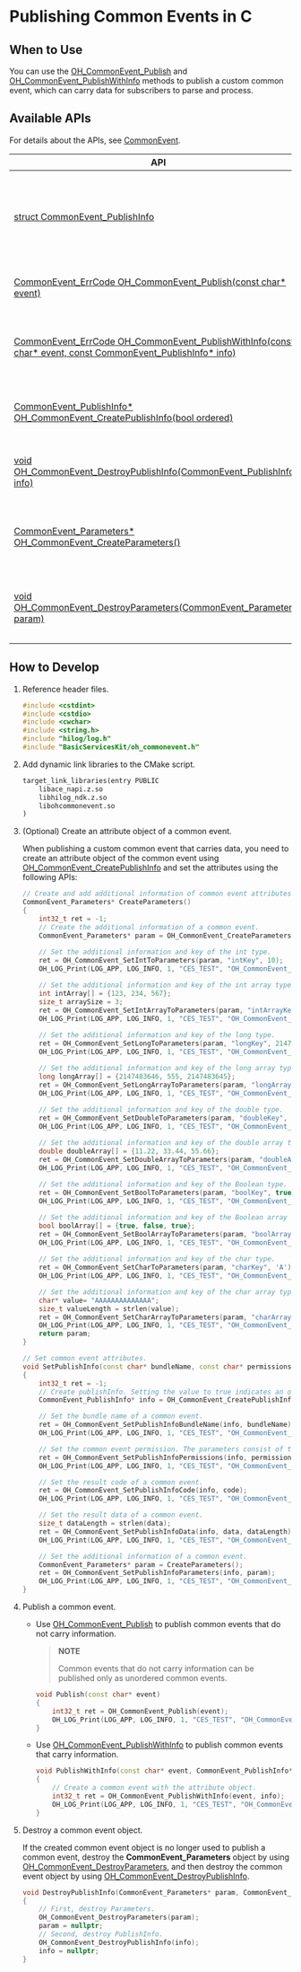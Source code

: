 # Publishing Common Events in C


## When to Use

You can use the [OH_CommonEvent_Publish](../../reference/apis-basic-services-kit/capi-common-event.md#oh_commonevent_publish) and [OH_CommonEvent_PublishWithInfo](../../reference/apis-basic-services-kit/capi-common-event.md#oh_commonevent_publishwithinfo) methods to publish a custom common event, which can carry data for subscribers to parse and process.

## Available APIs

For details about the APIs, see [CommonEvent](../../reference/apis-basic-services-kit/capi-common-event.md).

| API                              | Description                                                            |
| ------------------------------------ | ---------------------------------------------------------------- |
|[struct CommonEvent_PublishInfo](../../reference/apis-basic-services-kit/capi-common-event.md#commonevent_publishinfo)|Describes an attribute object used for publishing a custom common event.|
|[CommonEvent_ErrCode OH_CommonEvent_Publish(const char* event)](../../reference/apis-basic-services-kit/capi-common-event.md#oh_commonevent_publish)|Publishes a custom common event.|
|[CommonEvent_ErrCode OH_CommonEvent_PublishWithInfo(const char* event, const CommonEvent_PublishInfo* info)](../../reference/apis-basic-services-kit/capi-common-event.md#oh_commonevent_publishwithinfo)| Publishes a custom common event with specified attributes.|
|[CommonEvent_PublishInfo* OH_CommonEvent_CreatePublishInfo(bool ordered)](../../reference/apis-basic-services-kit/capi-common-event.md#oh_commonevent_createpublishinfo)|Creates an attribute object of a common event.|
|[void OH_CommonEvent_DestroyPublishInfo(CommonEvent_PublishInfo* info)](../../reference/apis-basic-services-kit/capi-common-event.md#oh_commonevent_destroypublishinfo)|Destroys an attribute object of a common event.|
|[CommonEvent_Parameters* OH_CommonEvent_CreateParameters()](../../reference/apis-basic-services-kit/capi-common-event.md#oh_commonevent_createparameters)|Creates an additional information object of a common event.|
|[void OH_CommonEvent_DestroyParameters(CommonEvent_Parameters* param)](../../reference/apis-basic-services-kit/capi-common-event.md#oh_commonevent_destroyparameters)|Destroys an additional information object of a common event.|

## How to Develop

1. Reference header files.

   ```c++
   #include <cstdint>
   #include <cstdio>
   #include <cwchar>
   #include <string.h>
   #include "hilog/log.h"
   #include "BasicServicesKit/oh_commonevent.h"
   ```

2. Add dynamic link libraries to the CMake script.

   ```txt
   target_link_libraries(entry PUBLIC
       libace_napi.z.so
       libhilog_ndk.z.so
       libohcommonevent.so
   )
   ```

3. (Optional) Create an attribute object of a common event.

   When publishing a custom common event that carries data, you need to create an attribute object of the common event using [OH_CommonEvent_CreatePublishInfo](../../reference/apis-basic-services-kit/capi-common-event.md#oh_commonevent_createpublishinfo) and set the attributes using the following APIs:

   ```c++
   // Create and add additional information of common event attributes.
   CommonEvent_Parameters* CreateParameters()
   {
       int32_t ret = -1;
       // Create the additional information of a common event.
       CommonEvent_Parameters* param = OH_CommonEvent_CreateParameters();
       
       // Set the additional information and key of the int type.
       ret = OH_CommonEvent_SetIntToParameters(param, "intKey", 10);
       OH_LOG_Print(LOG_APP, LOG_INFO, 1, "CES_TEST", "OH_CommonEvent_SetIntToParameters ret <%{public}d>.", ret);

       // Set the additional information and key of the int array type.
       int intArray[] = {123, 234, 567};
       size_t arraySize = 3;
       ret = OH_CommonEvent_SetIntArrayToParameters(param, "intArrayKey", intArray, arraySize);
       OH_LOG_Print(LOG_APP, LOG_INFO, 1, "CES_TEST", "OH_CommonEvent_SetIntArrayToParameters ret <%{public}d>.", ret);
       
       // Set the additional information and key of the long type.
       ret = OH_CommonEvent_SetLongToParameters(param, "longKey", 2147483646);
       OH_LOG_Print(LOG_APP, LOG_INFO, 1, "CES_TEST", "OH_CommonEvent_SetLongToParameters ret <%{public}d>.", ret);

       // Set the additional information and key of the long array type.
       long longArray[] = {2147483646, 555, 2147483645};
       ret = OH_CommonEvent_SetLongArrayToParameters(param, "longArrayKey", longArray, arraySize);
       OH_LOG_Print(LOG_APP, LOG_INFO, 1, "CES_TEST", "OH_CommonEvent_SetLongArrayToParameters ret <%{public}d>.", ret);
       
       // Set the additional information and key of the double type.
       ret = OH_CommonEvent_SetDoubleToParameters(param, "doubleKey", 11.22);
       OH_LOG_Print(LOG_APP, LOG_INFO, 1, "CES_TEST", "OH_CommonEvent_SetDoubleToParameters ret <%{public}d>.", ret);

       // Set the additional information and key of the double array type.
       double doubleArray[] = {11.22, 33.44, 55.66};
       ret = OH_CommonEvent_SetDoubleArrayToParameters(param, "doubleArrayKey", doubleArray, arraySize);
       OH_LOG_Print(LOG_APP, LOG_INFO, 1, "CES_TEST", "OH_CommonEvent_SetDoubleArrayToParameters ret <%{public}d>.", ret);
       
       // Set the additional information and key of the Boolean type.
       ret = OH_CommonEvent_SetBoolToParameters(param, "boolKey", true);
       OH_LOG_Print(LOG_APP, LOG_INFO, 1, "CES_TEST", "OH_CommonEvent_SetBoolToParameters ret <%{public}d>.", ret);

       // Set the additional information and key of the Boolean array type.
       bool boolArray[] = {true, false, true};
       ret = OH_CommonEvent_SetBoolArrayToParameters(param, "boolArrayKey", boolArray, arraySize);
       OH_LOG_Print(LOG_APP, LOG_INFO, 1, "CES_TEST", "OH_CommonEvent_SetBoolArrayToParameters ret <%{public}d>.", ret);
       
       // Set the additional information and key of the char type.
       ret = OH_CommonEvent_SetCharToParameters(param, "charKey", 'A');
       OH_LOG_Print(LOG_APP, LOG_INFO, 1, "CES_TEST", "OH_CommonEvent_SetCharToParameters ret <%{public}d>.", ret);

       // Set the additional information and key of the char array type.
       char* value= "AAAAAAAAAAAAAA";
       size_t valueLength = strlen(value);
       ret = OH_CommonEvent_SetCharArrayToParameters(param, "charArrayKey", value, valueLength);
       OH_LOG_Print(LOG_APP, LOG_INFO, 1, "CES_TEST", "OH_CommonEvent_SetCharArrayToParameters ret <%{public}d>.", ret);
       return param;
   }
   
   // Set common event attributes.
   void SetPublishInfo(const char* bundleName, const char* permissions[], int32_t num, const int32_t code, const char* data)
   {
       int32_t ret = -1;
       // Create publishInfo. Setting the value to true indicates an ordered common event; false indicates an unordered common event.
       CommonEvent_PublishInfo* info = OH_CommonEvent_CreatePublishInfo(true);

       // Set the bundle name of a common event.
       ret = OH_CommonEvent_SetPublishInfoBundleName(info, bundleName);
       OH_LOG_Print(LOG_APP, LOG_INFO, 1, "CES_TEST", "OH_CommonEvent_SetPublishInfoBundleName ret <%{public}d>.", ret);

       // Set the common event permission. The parameters consist of the permission array and the number of permissions.
       ret = OH_CommonEvent_SetPublishInfoPermissions(info, permissions, num);
       OH_LOG_Print(LOG_APP, LOG_INFO, 1, "CES_TEST", "OH_CommonEvent_SetPublishInfoPermissions ret <%{public}d>.", ret);

       // Set the result code of a common event.
       ret = OH_CommonEvent_SetPublishInfoCode(info, code);
       OH_LOG_Print(LOG_APP, LOG_INFO, 1, "CES_TEST", "OH_CommonEvent_SetPublishInfoCode ret <%{public}d>.", ret);

       // Set the result data of a common event.
       size_t dataLength = strlen(data);
       ret = OH_CommonEvent_SetPublishInfoData(info, data, dataLength);
       OH_LOG_Print(LOG_APP, LOG_INFO, 1, "CES_TEST", "OH_CommonEvent_SetPublishInfoData ret <%{public}d>.", ret);

       // Set the additional information of a common event.
       CommonEvent_Parameters* param = CreateParameters();
       ret = OH_CommonEvent_SetPublishInfoParameters(info, param);
       OH_LOG_Print(LOG_APP, LOG_INFO, 1, "CES_TEST", "OH_CommonEvent_SetPublishInfoParameters ret <%{public}d>.", ret);
   }
   ```

4. Publish a common event.

   - Use [OH_CommonEvent_Publish](../../reference/apis-basic-services-kit/capi-common-event.md#oh_commonevent_publish) to publish common events that do not carry information.

     > **NOTE**
     >
     > Common events that do not carry information can be published only as unordered common events.

     ```c++
     void Publish(const char* event)
     {
         int32_t ret = OH_CommonEvent_Publish(event);
         OH_LOG_Print(LOG_APP, LOG_INFO, 1, "CES_TEST", "OH_CommonEvent_Publish ret <%{public}d>.", ret);
     }
     ```

   - Use [OH_CommonEvent_PublishWithInfo](../../reference/apis-basic-services-kit/capi-common-event.md#oh_commonevent_publishwithinfo) to publish common events that carry information.

     ```c++
     void PublishWithInfo(const char* event, CommonEvent_PublishInfo* info)
     {
         // Create a common event with the attribute object.
         int32_t ret = OH_CommonEvent_PublishWithInfo(event, info);
         OH_LOG_Print(LOG_APP, LOG_INFO, 1, "CES_TEST", "OH_CommonEvent_PublishWithInfo ret <%{public}d>.", ret);
     }
     ```

5. Destroy a common event object.

   If the created common event object is no longer used to publish a common event, destroy the **CommonEvent_Parameters** object by using [OH_CommonEvent_DestroyParameters](../../reference/apis-basic-services-kit/capi-common-event.md#oh_commonevent_destroyparameters), and then destroy the common event object by using [OH_CommonEvent_DestroyPublishInfo](../../reference/apis-basic-services-kit/capi-common-event.md#oh_commonevent_destroypublishinfo).
   
   ```c++
   void DestroyPublishInfo(CommonEvent_Parameters* param, CommonEvent_PublishInfo* info)
   {
       // First, destroy Parameters.
       OH_CommonEvent_DestroyParameters(param);
       param = nullptr;
       // Second, destroy PublishInfo.
       OH_CommonEvent_DestroyPublishInfo(info);
       info = nullptr;
   }
   ```
